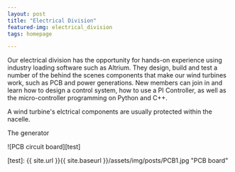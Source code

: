 ```yaml
---
layout: post
title: "Electrical Division"
featured-img: electrical_division
tags: homepage

---
```



Our electrical division has the opportunity for hands-on experience using industry loading software such as Altrium. They design, build and test a number of the behind the scenes components that make our wind turbines work, such as PCB and power generations. New members can join in and learn how to design a control system, how to use a PI Controller, as well as the micro-controller programming on Python and C++.

A wind turbine's elctrical components are usually protected within the nacelle. 

The generator 

![PCB circuit board][test]

[test]: {{ site.url }}{{ site.baseurl }}/assets/img/posts/PCB1.jpg "PCB board"
